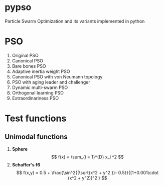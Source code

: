 # pypso
Particle Swarm Optimization and its variants implemented in python

# PSO
1. Original PSO
2. Canonical PSO
3. Bare bones PSO
4. Adaptive inertia weight PSO
5. Canonical PSO with von Neumann topology
6. PSO with aging leader and challenger
7. Dynamic multi-swarm PSO
8. Orthogonal learning PSO
9. Extraordinariness PSO

# Test functions
## Unimodal functions
1. **Sphere**
   $$
      f(x) = \sum_{i = 1}^{D} x_i ^2
   $$
2. **Schaffer's f6**
   $$
      f(x,y) = 0.5 + \frac{\sin^2{(\sqrt{x^2 + y^2 })- 0.5}}{[1+0.001\cdot (x^2 + y^2)]^2 }
   $$